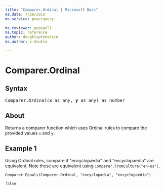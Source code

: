 ```yaml
---
title: "Comparer.Ordinal | Microsoft Docs"
ms.date: 7/29/2019
ms.service: powerquery

ms.reviewer: gepopell
ms.topic: reference
author: dougklopfenstein
ms.author: v-douklo

---
```

# Comparer.Ordinal

## Syntax

<pre>
Comparer.Ordinal(<b>x</b> as any, <b>y</b> as any) as number 
</pre> 
  
## About  
Returns a comparer function which uses Ordinal rules to compare the provided values `x` and `y`.

## Example 1
Using Ordinal rules, compare if "encyclopædia" and "encyclopaedia" are equivalent. Note these are equivalent using `Comparer.FromCulture("en-us")`. 

```powerquery-m
Comparer.Equals(Comparer.Ordinal, "encyclopædia", "encyclopaedia")
```

`false`